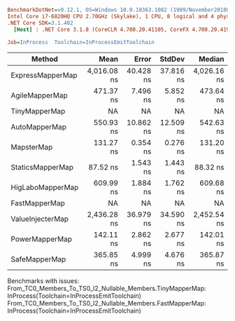 ``` ini

BenchmarkDotNet=v0.12.1, OS=Windows 10.0.18363.1082 (1909/November2018Update/19H2)
Intel Core i7-6820HQ CPU 2.70GHz (Skylake), 1 CPU, 8 logical and 4 physical cores
.NET Core SDK=3.1.402
  [Host] : .NET Core 3.1.8 (CoreCLR 4.700.20.41105, CoreFX 4.700.20.41903), X64 RyuJIT

Job=InProcess  Toolchain=InProcessEmitToolchain  

```
|           Method |        Mean |     Error |    StdDev |      Median |
|----------------- |------------:|----------:|----------:|------------:|
| ExpressMapperMap | 4,016.08 ns | 40.428 ns | 37.816 ns | 4,026.16 ns |
|   AgileMapperMap |   471.37 ns |  7.496 ns |  5.852 ns |   473.64 ns |
|    TinyMapperMap |          NA |        NA |        NA |          NA |
|    AutoMapperMap |   550.93 ns | 10.862 ns | 12.509 ns |   542.63 ns |
|       MapsterMap |   131.27 ns |  0.354 ns |  0.276 ns |   131.20 ns |
|     StaticsMapperMap |    87.52 ns |  1.543 ns |  1.443 ns |    88.32 ns |
| HigLaboMapperMap |   609.99 ns |  1.884 ns |  1.762 ns |   609.68 ns |
|    FastMapperMap |          NA |        NA |        NA |          NA |
| ValueInjecterMap | 2,436.28 ns | 36.979 ns | 34.590 ns | 2,452.54 ns |
|   PowerMapperMap |   142.11 ns |  2.862 ns |  2.677 ns |   142.01 ns |
|    SafeMapperMap |   365.85 ns |  4.999 ns |  4.676 ns |   365.87 ns |

Benchmarks with issues:
  From_TC0_Members_To_TS0_I2_Nullable_Members.TinyMapperMap: InProcess(Toolchain=InProcessEmitToolchain)
  From_TC0_Members_To_TS0_I2_Nullable_Members.FastMapperMap: InProcess(Toolchain=InProcessEmitToolchain)
